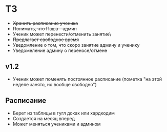 # ТЗ
- ~~Хранить расписание ученика~~
- ~~Понимать, что Паша - админ~~
- Ученик может перенести/отменить занятие\
- ~~Предлагает свободное время~~
- Уведомление о том, что скоро занятие админу и ученику
- Уведомеление админу о переносе/отмене

## v1.2
- Ученик может поменять постоянное расписание (пометка "на этой неделе занято, но вообще свободно")

## Расписание
- Берет из таблицы в гугл доках или хардкодим
- Создается на месяц вперед
- Может меняться учениками и админом

